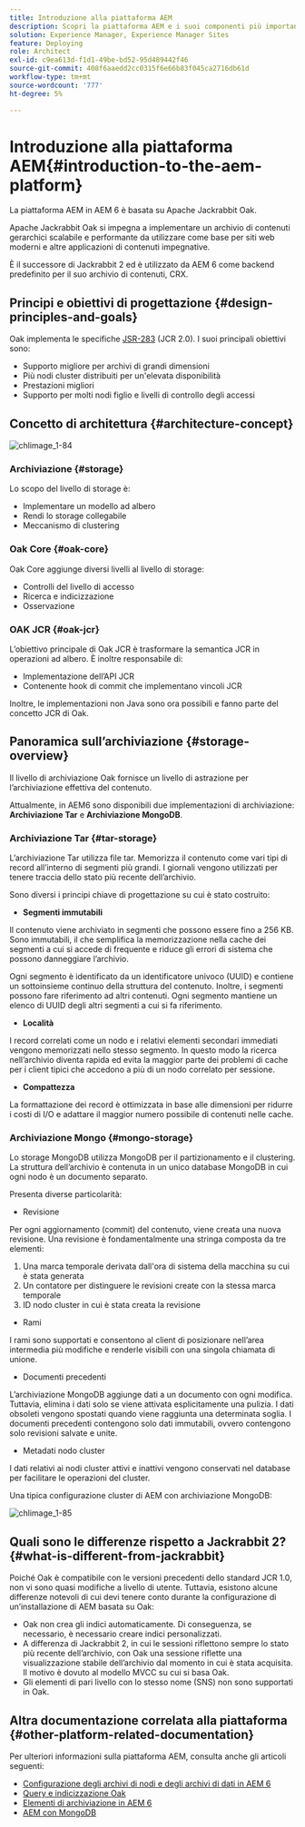 ```yaml
---
title: Introduzione alla piattaforma AEM
description: Scopri la piattaforma AEM e i suoi componenti più importanti, tra cui l’installazione e la distribuzione di Adobe Experience Manager 6.5 LTS e la relativa architettura, inclusa l’implementazione cloud di Adobe Managed Services.
solution: Experience Manager, Experience Manager Sites
feature: Deploying
role: Architect
exl-id: c9ea613d-f1d1-49be-bd52-95d489442f46
source-git-commit: 408f6aaedd2cc0315f6e66b83f045ca2716db61d
workflow-type: tm+mt
source-wordcount: '777'
ht-degree: 5%

---
```


# Introduzione alla piattaforma AEM{#introduction-to-the-aem-platform}

La piattaforma AEM in AEM 6 è basata su Apache Jackrabbit Oak.

Apache Jackrabbit Oak si impegna a implementare un archivio di contenuti gerarchici scalabile e performante da utilizzare come base per siti web moderni e altre applicazioni di contenuti impegnative.

È il successore di Jackrabbit 2 ed è utilizzato da AEM 6 come backend predefinito per il suo archivio di contenuti, CRX.

## Principi e obiettivi di progettazione {#design-principles-and-goals}

Oak implementa le specifiche [JSR-283](https://jcp.org/en/jsr/detail?id=283) (JCR 2.0). I suoi principali obiettivi sono:

* Supporto migliore per archivi di grandi dimensioni
* Più nodi cluster distribuiti per un&#39;elevata disponibilità
* Prestazioni migliori
* Supporto per molti nodi figlio e livelli di controllo degli accessi

## Concetto di architettura {#architecture-concept}

![chlimage_1-84](assets/chlimage_1-84.png)

### Archiviazione {#storage}

Lo scopo del livello di storage è:

* Implementare un modello ad albero
* Rendi lo storage collegabile
* Meccanismo di clustering

### Oak Core {#oak-core}

Oak Core aggiunge diversi livelli al livello di storage:

* Controlli del livello di accesso
* Ricerca e indicizzazione
* Osservazione

### OAK JCR {#oak-jcr}

L’obiettivo principale di Oak JCR è trasformare la semantica JCR in operazioni ad albero. È inoltre responsabile di:

* Implementazione dell’API JCR
* Contenente hook di commit che implementano vincoli JCR

Inoltre, le implementazioni non Java sono ora possibili e fanno parte del concetto JCR di Oak.

## Panoramica sull’archiviazione {#storage-overview}

Il livello di archiviazione Oak fornisce un livello di astrazione per l’archiviazione effettiva del contenuto.

Attualmente, in AEM6 sono disponibili due implementazioni di archiviazione: **Archiviazione Tar** e **Archiviazione MongoDB**.

### Archiviazione Tar {#tar-storage}

L’archiviazione Tar utilizza file tar. Memorizza il contenuto come vari tipi di record all’interno di segmenti più grandi. I giornali vengono utilizzati per tenere traccia dello stato più recente dell’archivio.

Sono diversi i principi chiave di progettazione su cui è stato costruito:

* **Segmenti immutabili**

Il contenuto viene archiviato in segmenti che possono essere fino a 256 KB. Sono immutabili, il che semplifica la memorizzazione nella cache dei segmenti a cui si accede di frequente e riduce gli errori di sistema che possono danneggiare l’archivio.

Ogni segmento è identificato da un identificatore univoco (UUID) e contiene un sottoinsieme continuo della struttura del contenuto. Inoltre, i segmenti possono fare riferimento ad altri contenuti. Ogni segmento mantiene un elenco di UUID degli altri segmenti a cui si fa riferimento.

* **Località**

I record correlati come un nodo e i relativi elementi secondari immediati vengono memorizzati nello stesso segmento. In questo modo la ricerca nell’archivio diventa rapida ed evita la maggior parte dei problemi di cache per i client tipici che accedono a più di un nodo correlato per sessione.

* **Compattezza**

La formattazione dei record è ottimizzata in base alle dimensioni per ridurre i costi di I/O e adattare il maggior numero possibile di contenuti nelle cache.

### Archiviazione Mongo {#mongo-storage}

Lo storage MongoDB utilizza MongoDB per il partizionamento e il clustering. La struttura dell’archivio è contenuta in un unico database MongoDB in cui ogni nodo è un documento separato.

Presenta diverse particolarità:

* Revisione

Per ogni aggiornamento (commit) del contenuto, viene creata una nuova revisione. Una revisione è fondamentalmente una stringa composta da tre elementi:

1. Una marca temporale derivata dall&#39;ora di sistema della macchina su cui è stata generata
1. Un contatore per distinguere le revisioni create con la stessa marca temporale
1. ID nodo cluster in cui è stata creata la revisione

* Rami

I rami sono supportati e consentono al client di posizionare nell’area intermedia più modifiche e renderle visibili con una singola chiamata di unione.

* Documenti precedenti

L’archiviazione MongoDB aggiunge dati a un documento con ogni modifica. Tuttavia, elimina i dati solo se viene attivata esplicitamente una pulizia. I dati obsoleti vengono spostati quando viene raggiunta una determinata soglia. I documenti precedenti contengono solo dati immutabili, ovvero contengono solo revisioni salvate e unite.

* Metadati nodo cluster

I dati relativi ai nodi cluster attivi e inattivi vengono conservati nel database per facilitare le operazioni del cluster.

Una tipica configurazione cluster di AEM con archiviazione MongoDB:

![chlimage_1-85](assets/chlimage_1-85.png)

## Quali sono le differenze rispetto a Jackrabbit 2? {#what-is-different-from-jackrabbit}

Poiché Oak è compatibile con le versioni precedenti dello standard JCR 1.0, non vi sono quasi modifiche a livello di utente. Tuttavia, esistono alcune differenze notevoli di cui devi tenere conto durante la configurazione di un’installazione di AEM basata su Oak:

* Oak non crea gli indici automaticamente. Di conseguenza, se necessario, è necessario creare indici personalizzati.
* A differenza di Jackrabbit 2, in cui le sessioni riflettono sempre lo stato più recente dell’archivio, con Oak una sessione riflette una visualizzazione stabile dell’archivio dal momento in cui è stata acquisita. Il motivo è dovuto al modello MVCC su cui si basa Oak.
* Gli elementi di pari livello con lo stesso nome (SNS) non sono supportati in Oak.

## Altra documentazione correlata alla piattaforma {#other-platform-related-documentation}

Per ulteriori informazioni sulla piattaforma AEM, consulta anche gli articoli seguenti:

* [Configurazione degli archivi di nodi e degli archivi di dati in AEM 6](/help/sites-deploying/data-store-config.md)
* [Query e indicizzazione Oak](/help/sites-deploying/queries-and-indexing.md)
* [Elementi di archiviazione in AEM 6](/help/sites-deploying/storage-elements-in-aem-6.md)
* [AEM con MongoDB](/help/sites-deploying/aem-with-mongodb.md)

